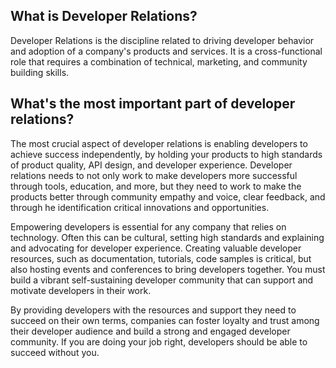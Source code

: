 ##  What is Developer Relations?
Developer Relations is the discipline related to driving developer behavior and adoption of a company's products and services.  It is a cross-functional role that requires a combination of technical, marketing, and community building skills.



## What's the most important part of developer relations?
The most crucial aspect of developer relations is enabling developers to achieve success independently, by holding your products to high standards of product quality, API design, and developer experience. Developer relations needs to not only work to make developers more successful through tools, education, and more, but they need to work to make the products better through community empathy and voice, clear feedback, and through he identification critical innovations and opportunities.

Empowering developers is essential for any company that relies on technology. Often this can be cultural, setting high standards and explaining and advocating for developer experience. Creating valuable developer resources, such as documentation, tutorials, code samples is critical, but also hosting events and conferences to bring developers together. You must build a vibrant self-sustaining developer community that can support and motivate developers in their work.

By providing developers with the resources and support they need to succeed on their own terms, companies can foster loyalty and trust among their developer audience and build a strong and engaged developer community. If you are doing your job right, developers should be able to succeed without you.
